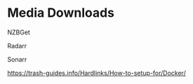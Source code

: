 # Media Downloads

NZBGet

Radarr

Sonarr

https://trash-guides.info/Hardlinks/How-to-setup-for/Docker/
